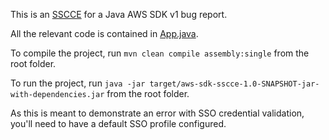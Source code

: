 This is an [SSCCE](http://sscce.org/) for a Java AWS SDK v1 bug report.

All the relevant code is contained in [App.java](src/main/java/com/mycompany/app/App.java).

To compile the project, run `mvn clean compile assembly:single` from the root folder.

To run the project, run `java -jar target/aws-sdk-sscce-1.0-SNAPSHOT-jar-with-dependencies.jar` from the root folder.

As this is meant to demonstrate an error with SSO credential validation, you'll need to have a default SSO profile configured.

